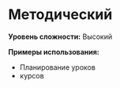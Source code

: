 # Методический

**Уровень сложности:** Высокий

**Примеры использования:**
- Планирование уроков
- курсов
